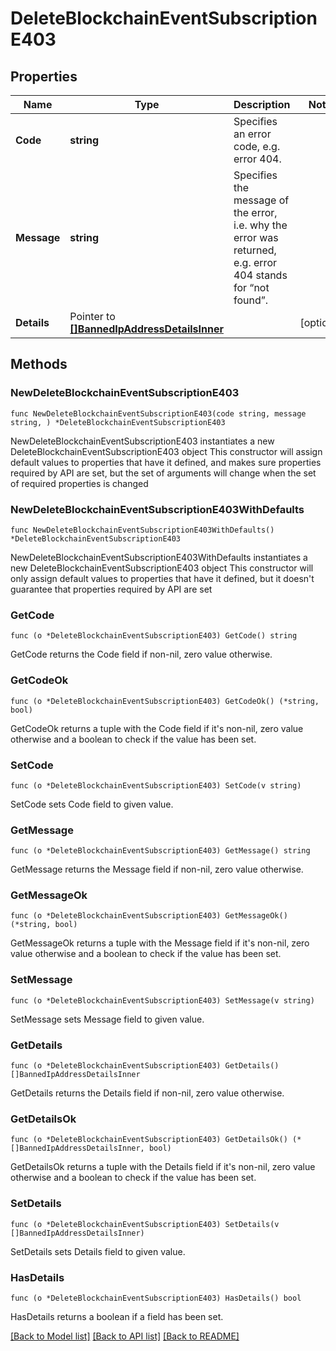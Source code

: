 # DeleteBlockchainEventSubscriptionE403

## Properties

Name | Type | Description | Notes
------------ | ------------- | ------------- | -------------
**Code** | **string** | Specifies an error code, e.g. error 404. | 
**Message** | **string** | Specifies the message of the error, i.e. why the error was returned, e.g. error 404 stands for “not found”. | 
**Details** | Pointer to [**[]BannedIpAddressDetailsInner**](BannedIpAddressDetailsInner.md) |  | [optional] 

## Methods

### NewDeleteBlockchainEventSubscriptionE403

`func NewDeleteBlockchainEventSubscriptionE403(code string, message string, ) *DeleteBlockchainEventSubscriptionE403`

NewDeleteBlockchainEventSubscriptionE403 instantiates a new DeleteBlockchainEventSubscriptionE403 object
This constructor will assign default values to properties that have it defined,
and makes sure properties required by API are set, but the set of arguments
will change when the set of required properties is changed

### NewDeleteBlockchainEventSubscriptionE403WithDefaults

`func NewDeleteBlockchainEventSubscriptionE403WithDefaults() *DeleteBlockchainEventSubscriptionE403`

NewDeleteBlockchainEventSubscriptionE403WithDefaults instantiates a new DeleteBlockchainEventSubscriptionE403 object
This constructor will only assign default values to properties that have it defined,
but it doesn't guarantee that properties required by API are set

### GetCode

`func (o *DeleteBlockchainEventSubscriptionE403) GetCode() string`

GetCode returns the Code field if non-nil, zero value otherwise.

### GetCodeOk

`func (o *DeleteBlockchainEventSubscriptionE403) GetCodeOk() (*string, bool)`

GetCodeOk returns a tuple with the Code field if it's non-nil, zero value otherwise
and a boolean to check if the value has been set.

### SetCode

`func (o *DeleteBlockchainEventSubscriptionE403) SetCode(v string)`

SetCode sets Code field to given value.


### GetMessage

`func (o *DeleteBlockchainEventSubscriptionE403) GetMessage() string`

GetMessage returns the Message field if non-nil, zero value otherwise.

### GetMessageOk

`func (o *DeleteBlockchainEventSubscriptionE403) GetMessageOk() (*string, bool)`

GetMessageOk returns a tuple with the Message field if it's non-nil, zero value otherwise
and a boolean to check if the value has been set.

### SetMessage

`func (o *DeleteBlockchainEventSubscriptionE403) SetMessage(v string)`

SetMessage sets Message field to given value.


### GetDetails

`func (o *DeleteBlockchainEventSubscriptionE403) GetDetails() []BannedIpAddressDetailsInner`

GetDetails returns the Details field if non-nil, zero value otherwise.

### GetDetailsOk

`func (o *DeleteBlockchainEventSubscriptionE403) GetDetailsOk() (*[]BannedIpAddressDetailsInner, bool)`

GetDetailsOk returns a tuple with the Details field if it's non-nil, zero value otherwise
and a boolean to check if the value has been set.

### SetDetails

`func (o *DeleteBlockchainEventSubscriptionE403) SetDetails(v []BannedIpAddressDetailsInner)`

SetDetails sets Details field to given value.

### HasDetails

`func (o *DeleteBlockchainEventSubscriptionE403) HasDetails() bool`

HasDetails returns a boolean if a field has been set.


[[Back to Model list]](../README.md#documentation-for-models) [[Back to API list]](../README.md#documentation-for-api-endpoints) [[Back to README]](../README.md)


